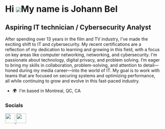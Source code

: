 Hi ![](https://user-images.githubusercontent.com/18350557/176309783-0785949b-9127-417c-8b55-ab5a4333674e.gif)My name is Johann Bel
==================================================================================================================================

Aspiring IT technician / Cybersecurity Analyst
----------------------------------------------

After spending over 13 years in the film and TV industry, I've made the exciting shift to IT and cybersecurity. My recent certifications are a reflection of my dedication to learning and growing in this field, with a focus on key areas like computer networking, networking, and cybersecurity. I'm passionate about technology, digital privacy, and problem solving. I’m eager to bring my skills in collaboration, problem-solving, and attention to detail—honed during my media career—into the world of IT. My goal is to work with teams that are focused on securing systems and optimizing performance, all while continuing to grow and evolve in this fast-paced industry.

*   🌍  I'm based in Montreal, QC, CA

### Socials

<p align="left">
                      <a href="https://www.github.com/job231" target="_blank" rel="noreferrer">
                    <picture>
                    <source media="(prefers-color-scheme: dark)" srcset="https://raw.githubusercontent.com/danielcranney/readme-generator/main/public/icons/socials/github-dark.svg" />
                    <source media="(prefers-color-scheme: light)" srcset="https://raw.githubusercontent.com/danielcranney/readme-generator/main/public/icons/socials/github.svg" />
                    <img src="https://raw.githubusercontent.com/danielcranney/readme-generator/main/public/icons/socials/github.svg" width="32" height="32" />
                    </picture>
                    </a>
                      <a href="https://www.linkedin.com/in/johann-bel-404591282" target="_blank" rel="noreferrer">
                    <picture>
                    <source media="(prefers-color-scheme: dark)" srcset="https://raw.githubusercontent.com/danielcranney/readme-generator/main/public/icons/socials/linkedin-dark.svg" />
                    <source media="(prefers-color-scheme: light)" srcset="https://raw.githubusercontent.com/danielcranney/readme-generator/main/public/icons/socials/linkedin.svg" />
                    <img src="https://raw.githubusercontent.com/danielcranney/readme-generator/main/public/icons/socials/linkedin.svg" width="32" height="32" />
                    </picture>
                    </a></p>
